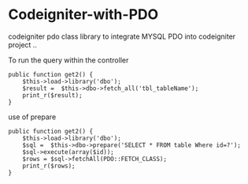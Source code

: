 # Codeigniter-with-PDO
codeigniter pdo class library
to integrate MYSQL PDO into codeigniter project ..

To run the query within the controller

    public function get2() {
        $this->load->library('dbo');
        $result =  $this->dbo->fetch_all('tbl_tableName');
        print_r($result);
    }

use of prepare

    public function get2() {
        $this->load->library('dbo');
        $sql =  $this->dbo->prepare('SELECT * FROM table Where id=?');
        $sql->execute(array($id));
        $rows = $sql->fetchAll(PDO::FETCH_CLASS);
        print_r($rows);        
    }

